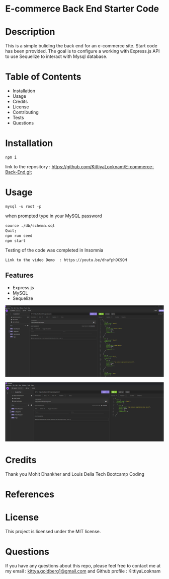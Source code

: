 # E-commerce Back End Starter Code


# Description 

This is a simple buliding the  back end for an e-commerce site. Start code has been prrovided. The goal is to configure a working with Express.js API to use Sequelize to interact with Mysql database.

# Table of Contents
- Installation
- Usage
- Credits
- License
- Contributing
- Tests
- Questions

#  Installation

```
npm i
```


link to the repository : https://github.com/KittiyaLooknam/E-commerce-Back-End.git

# Usage

```
mysql -u root -p 
```
when prompted type in your MySQL password
```
source ./db/schema.sql
Quit;
npm run seed
npm start
```

Testing of the code was completed in Insomnia

```
Link to the video Demo  : https://youtu.be/dhafphDCSQM
```

## Features
* Express.js
* MySQL
* Sequelize


![alt text](Assets/imgs/category.png)


![alt text](Assets/imgs/categoryid.png)



# Credits 
Thank you Mohit Dhankher and Louis Delia Tech Bootcamp Coding

# References 

# License
This project is licensed under the MIT license.

# Questions 
If you have any questions about this repo, please feel free to contact me at my email : kittya.goldberg1@gmail.com and Github profile : KittiyaLooknam


